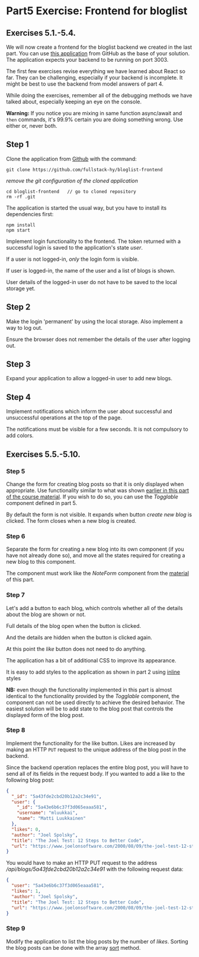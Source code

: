 # Part5 Exercise: Frontend for bloglist

## Exercises 5.1.-5.4.

We will now create a frontend for the bloglist backend we created in the last part. You can use [this application](https://github.com/fullstack-hy/bloglist-frontend/) from GitHub as the base of your solution. The application expects your backend to be running on port 3003.

The first few exercises revise everything we have learned about React so far. They can be challenging, especially if your backend is incomplete. It might be best to use the backend from model answers of part 4.

While doing the exercises, remember all of the debugging methods we have talked about, especially keeping an eye on the console.

**Warning:** If you notice you are mixing in same function async/await and `then` commands, it's 99.9% certain you are doing something wrong. Use either or, never both.

## Step 1

Clone the application from [Github](https://github.com/fullstack-hy/bloglist-frontend) with the command:

```Shell
git clone https://github.com/fullstack-hy/bloglist-frontend
```

_remove the git configuration of the cloned application_

```Shell
cd bloglist-frontend   // go to cloned repository
rm -rf .git
```

The application is started the usual way, but you have to install its dependencies first:

```Shell
npm install
npm start
```

Implement login functionality to the frontend. The token returned with a successful login is saved to the application's state _user_.

If a user is not logged-in, _only_ the login form is visible.

If user is logged-in, the name of the user and a list of blogs is shown.

User details of the logged-in user do not have to be saved to the local storage yet.

## Step 2

Make the login 'permanent' by using the local storage. Also implement a way to log out.

Ensure the browser does not remember the details of the user after logging out.

## Step 3

Expand your application to allow a logged-in user to add new blogs.

## Step 4

Implement notifications which inform the user about successful and unsuccessful operations at the top of the page.

The notifications must be visible for a few seconds. It is not compulsory to add colors.

## Exercises 5.5.-5.10.

### Step 5

Change the form for creating blog posts so that it is only displayed when appropriate. Use functionality similar to what was shown [earlier in this part of the course material](https://fullstackopen.com/en/part5/props_children_and_proptypes#displaying-the-login-form-only-when-appropriate). If you wish to do so, you can use the _Togglable_ component defined in part 5.

By default the form is not visible. It expands when button _create new blog_ is clicked. The form closes when a new blog is created.

### Step 6

Separate the form for creating a new blog into its own component (if you have not already done so), and move all the states required for creating a new blog to this component.

The component must work like the _NoteForm_ component from the [material](https://fullstackopen.com/en/part5/props_children_and_proptypes) of this part.

### Step 7

Let's add a button to each blog, which controls whether all of the details about the blog are shown or not.

Full details of the blog open when the button is clicked.

And the details are hidden when the button is clicked again.

At this point the _like_ button does not need to do anything.

The application has a bit of additional CSS to improve its appearance.

It is easy to add styles to the application as shown in part 2 using [inline](https://fullstackopen.com/en/part2/adding_styles_to_react_app#inline-styles) styles

**NB:** even though the functionality implemented in this part is almost identical to the functionality provided by the _Togglable_ component, the component can not be used directly to achieve the desired behavior. The easiest solution will be to add state to the blog post that controls the displayed form of the blog post.

### Step 8

Implement the functionality for the like button. Likes are increased by making an HTTP `PUT` request to the unique address of the blog post in the backend.

Since the backend operation replaces the entire blog post, you will have to send all of its fields in the request body. If you wanted to add a like to the following blog post:

```json
{
  "_id": "5a43fde2cbd20b12a2c34e91",
  "user": {
    "_id": "5a43e6b6c37f3d065eaaa581",
    "username": "mluukkai",
    "name": "Matti Luukkainen"
  },
  "likes": 0,
  "author": "Joel Spolsky",
  "title": "The Joel Test: 12 Steps to Better Code",
  "url": "https://www.joelonsoftware.com/2000/08/09/the-joel-test-12-steps-to-better-code/"
}
```

You would have to make an HTTP PUT request to the address _/api/blogs/5a43fde2cbd20b12a2c34e91_ with the following request data:

```json
{
  "user": "5a43e6b6c37f3d065eaaa581",
  "likes": 1,
  "author": "Joel Spolsky",
  "title": "The Joel Test: 12 Steps to Better Code",
  "url": "https://www.joelonsoftware.com/2000/08/09/the-joel-test-12-steps-to-better-code/"
}
```

### Step 9

Modify the application to list the blog posts by the number of _likes_. Sorting the blog posts can be done with the array [sort](https://developer.mozilla.org/en-US/docs/Web/JavaScript/Reference/Global_Objects/Array/sort) method.
